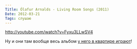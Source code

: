 ```yaml
---
Title: Ólafur Arnalds - Living Room Songs (2011)
Date: 2012-03-21
Tags: слушаю
---
```


http://youtube.com/watch?v=Fyxu3LLwSV4

Ну и они там вообще весь альбом [у него в квартире играют](http://livingroomsongs.olafurarnalds.com/)!